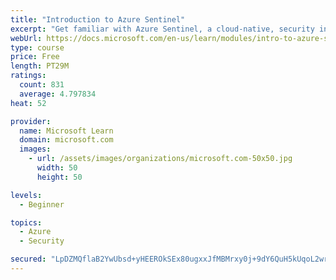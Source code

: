```yaml
---
title: "Introduction to Azure Sentinel"
excerpt: "Get familiar with Azure Sentinel, a cloud-native, security information and event management (SIEM) service."
webUrl: https://docs.microsoft.com/en-us/learn/modules/intro-to-azure-sentinel/
type: course
price: Free
length: PT29M
ratings:
  count: 831
  average: 4.797834
heat: 52

provider:
  name: Microsoft Learn
  domain: microsoft.com
  images:
    - url: /assets/images/organizations/microsoft.com-50x50.jpg
      width: 50
      height: 50

levels:
  - Beginner

topics:
  - Azure
  - Security

secured: "LpDZMQflaB2YwUbsd+yHEEROkSEx80ugxxJfMBMrxy0j+9dY6QuH5kUqoL2wr2DPBJ14SgPQofDfwRnW9QS7973S3yjAYcDQRR9xGaBHmzCkpd7wwLlHhq81KJHfRlKXCd62mg79VL+dYF8PrqPZwb9WuOyp4XxMuFeV5guGAKpqRJxdLDVEqGC3NIiFsTij+p41bLuhkmQqWTzed1U2zLwN2PrWVLQBizEDN04ESqkuhleIpBU+0oqpoJ0MBC5PI1ySL8TpguVfeYZWxWKO3ANzTqtfBZGiYr2L5sSouY9/K5nk49pqQqeTY1ANr2XtHNy2+9qJ2t+ZeSPMvNz91ZQ9RN1nmuT1t0dsUBnP9Dv092KWWk1szWFycLTyb8yOhX3IRp6lZOxbDk2cTQomnITI8e9Z3YZgZiQSAcnTDKQ=;R9A//l/nxstBAdxTTz+fOA=="
---
```



